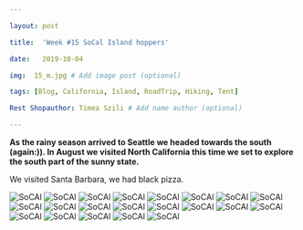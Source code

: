```yaml
---

layout: post

title:  'Week #15 SoCal Island hoppers'

date:   2019-10-04

img:  15_m.jpg # Add image post (optional)

tags: [Blog, California, Island, RoadTrip, Hiking, Tent]

Rest Shopauthor: Timea Szili # Add name author (optional)

---
```


**As the rainy season arrived to Seattle we headed towards the south (again:)). In August we visited North California this time we 
set to explore the south part of the sunny state.**

We visited Santa Barbara, we had black pizza.


![SoCAl]({{site.baseurl}}/assets/img/15_1.jpg) 
![SoCAl]({{site.baseurl}}/assets/img/15_2.jpg)
![SoCAl]({{site.baseurl}}/assets/img/15_3.jpg) 
![SoCAl]({{site.baseurl}}/assets/img/15_4.jpg) 
![SoCAl]({{site.baseurl}}/assets/img/15_5.jpg) 
![SoCAl]({{site.baseurl}}/assets/img/15_6.jpg) 
![SoCAl]({{site.baseurl}}/assets/img/15_7.jpg) 
![SoCAl]({{site.baseurl}}/assets/img/15_8.jpg) 
![SoCAl]({{site.baseurl}}/assets/img/15_9.jpg)
![SoCAl]({{site.baseurl}}/assets/img/15_10.jpg) 
![SoCAl]({{site.baseurl}}/assets/img/15_11.jpg)
![SoCAl]({{site.baseurl}}/assets/img/15_12.jpg) 
![SoCAl]({{site.baseurl}}/assets/img/15_13.jpg) 
![SoCAl]({{site.baseurl}}/assets/img/15_14.jpg) 
![SoCAl]({{site.baseurl}}/assets/img/15_15.jpg) 
![SoCAl]({{site.baseurl}}/assets/img/15_16.jpg) 
![SoCAl]({{site.baseurl}}/assets/img/15_17.jpg) 
![SoCAl]({{site.baseurl}}/assets/img/15_18.jpg)
![SoCAl]({{site.baseurl}}/assets/img/15_19.jpg) 
![SoCAl]({{site.baseurl}}/assets/img/15_20.jpg) 
![SoCAl]({{site.baseurl}}/assets/img/15_21.jpg) 



